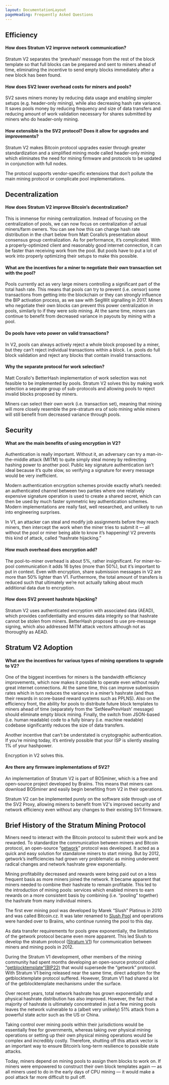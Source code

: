 ```yaml
---
layout: DocumentationLayout
pageHeading: Frequently Asked Questions
---
```


## Efficiency

#### How does Stratum V2 improve network communication?

Stratum V2 separates the ‘prevhash’ message from the rest of the block template so that full blocks can be prepared and sent to miners ahead of time, eliminating the incentive to send empty blocks immediately after a new block has been found.

#### How does SV2 lower overhead costs for miners and pools?

SV2 saves miners money by reducing data usage and enabling simpler setups (e.g. header-only mining), while also decreasing hash rate variance. It saves pools money by reducing frequency and size of data transfers and reducing amount of work validation necessary for shares submitted by miners who do header-only mining.

#### How extensible is the SV2 protocol? Does it allow for upgrades and improvements?

Stratum V2 makes Bitcoin protocol upgrades easier through greater standardization and a simplified mining mode called header-only mining which eliminates the need for mining firmware and protocols to be updated in conjunction with full nodes.

The protocol supports vendor-specific extensions that don’t pollute the main mining protocol or complicate pool implementations.

## Decentralization

#### How does Stratum V2 improve Bitcoin’s decentralization?

This is immense for mining centralization. Instead of focusing on the centralization of pools, we can now focus on centralization of actual miners/farm owners. You can see how this can change hash rate distribution in the chart below from Matt Corallo’s presentation about consensus group centralization. As for performance, it’s complicated. With a properly-optimized client and reasonably good internet connection, it can be faster than receiving work from the pool. But pools have to put a lot of work into properly optimizing their setups to make this possible.

#### What are the incentives for a miner to negotiate their own transaction set with the pool?

Pools currently act as very large miners controlling a significant part of the total hash rate. This means that pools can try to prevent (i.e. censor) some transactions from getting into the blockchain or they can strongly influence the BIP activation process, as we saw with SegWit signalling in 2017. Miners who negotiate their own blocks can prevent this power centralization in pools, similarly to if they were solo mining. At the same time, miners can continue to benefit from decreased variance in payouts by mining with a pool.

#### Do pools have veto power on valid transactions?

In V2, pools can always actively reject a whole block proposed by a miner, but they can’t reject individual transactions within a block. I.e. pools do full block validation and reject any blocks that contain invalid transactions.

#### Why the separate protocol for work selection?

Matt Corallo's BetterHash implementation of work selection was not feasible to be implemented by pools. Stratum V2 solves this by making work selection a separate group of sub-protocols and allowing pools to reject invalid blocks proposed by miners.

Miners can select their own work (i.e. transaction set), meaning that mining will more closely resemble the pre-stratum era of solo mining while miners will still benefit from decreased variance through pools.

## Security

#### What are the main benefits of using encryption in V2?

Authentication is really important. Without it, an adversary can try a man-in-the-middle attack (MITM) to quite simply steal money by redirecting hashing power to another pool. Public key signature authentication isn’t ideal because it’s quite slow, so verifying a signature for every message would be very inefficient.

Modern authentication encryption schemes provide exactly what’s needed: an authenticated channel between two parties where one relatively expensive signature operation is used to create a shared secret, which can then be used by much faster symmetric key authentication schemes. Modern implementations are really fast, well researched, and unlikely to run into engineering surprises.

In V1, an attacker can steal and modify job assignments before they reach miners, then intercept the work when the miner tries to submit it — all without the pool or miner being able to know it’s happening! V2 prevents this kind of attack, called “hashrate hijacking.”

#### How much overhead does encryption add?

The pool-to-miner overhead is about 5%, rather insignificant. For miner-to-pool communication it adds 16 bytes (more than 50%), but it’s important to put in context. Even with encryption, share submission messages in V2 are more than 50% lighter than V1. Furthermore, the total amount of transfers is reduced such that ultimately we’re not actually talking about much additional data due to encryption.

#### How does SV2 prevent hashrate hijacking?

Stratum V2 uses authenticated encryption with associated data (AEAD), which provides confidentiality and ensures data integrity so that hashrate cannot be stolen from miners. BetterHash proposed to use pre-message signing, which also addressed MiTM attack vectors although not as thoroughly as AEAD.

## Stratum V2 Adoption

#### What are the incentives for various types of mining operations to upgrade to V2?

One of the biggest incentives for miners is the bandwidth efficiency improvements, which now makes it possible to operate even without really great internet connections. At the same time, this can improve submission rates which in turn reduces the variance in a miner’s hashrate (and thus their rewards in score-based reward systems such as PPLNS). Also on the efficiency front, the ability for pools to distribute future block templates to miners ahead of time (separately from the ‘SetNewPrevHash’ message) should eliminate empty block mining. Finally, the switch from JSON-based (i.e. human readable) code to a fully binary (i.e. machine readable) codebase significantly reduces the size of data transfers.

Another incentive that can’t be understated is cryptographic authentication. If you’re mining today, it’s entirely possible that your ISP is silently stealing 1% of your hashpower.

Encryption in V2 solves this.

#### Are there any firmware implementations of SV2?

An implementation of Stratum V2 is part of BOSminer, which is a free and open-source project developed by Braiins. This means that miners can download BOSminer and easily begin benefiting from V2 in their operations.

Stratum V2 can be implemented purely on the software side through use of the SV2 Proxy, allowing miners to benefit from V2's improved security and network efficiency even without any changes to their existing SV1 firmware.

## Brief History of the Stratum Mining Protocol

Miners need to interact with the Bitcoin protocol to submit their work and be rewarded. To standardize the communication between miners and Bitcoin protocol, an open-source “[getwork](https://en.bitcoin.it/wiki/Getwork)” protocol was developed. It acted as a quick and easy solution for standalone miners to start mining. But by 2012, getwork’s inefficiencies had grown very problematic as mining underwent radical changes and network hashrate grew exponentially.

Mining profitability decreased and rewards were being paid out on a less frequent basis as more miners joined the network. It became apparent that miners needed to combine their hashrate to remain profitable. This led to the introduction of mining pools: services which enabled miners to earn rewards on a more consistent basis by combining (i.e. “pooling” together) the hashrate from many individual miners.

The first ever mining pool was developed by Marek “Slush” Platinus in 2010 and was called Bitcoin.cz. It was later renamed to [Slush Pool](https://slushpool.com/home/?_ga=2.211851856.5530925.1604453318-1643383159.1592795906) and operations were handed over to Braiins, who continue running the pool to this day.

As data transfer requirements for pools grew exponentially, the limitations of the getwork protocol became even more apparent. This led Slush to develop the stratum protocol ([Stratum V1](https://braiins.com/stratum-v1)) for communication between miners and mining pools in 2012.

During the Stratum V1 development, other members of the mining community had spent months developing an open-source protocol called [“getblocktemplate“(BIP22)](https://en.bitcoin.it/wiki/BIP_0022) that would supersede the “getwork” protocol. With Stratum V1 being released near the same time, direct adoption for the getblocktemplate protocol suffered. However, Stratum V1 had shared a lot of the getblocktemplate mechanisms under the surface.

Over recent years, total network hashrate has grown exponentially and physical hashrate distribution has also improved. However, the fact that a majority of hashrate is ultimately concentrated in just a few mining pools leaves the network vulnerable to a (albeit very unlikely) 51% attack from a powerful state actor such as the US or China.

Taking control over mining pools within their jurisdictions would be essentially free for governments, whereas taking over physical mining operations or setting up their own physical mining operations would be complex and incredibly costly. Therefore, shutting off this attack vector is an important way to ensure Bitcoin’s long-term resilience to possible state attacks.

Today, miners depend on mining pools to assign them blocks to work on. If miners were empowered to construct their own block templates again — as all miners used to do in the early days of CPU mining — it would make a pool attack far more difficult to pull off.
